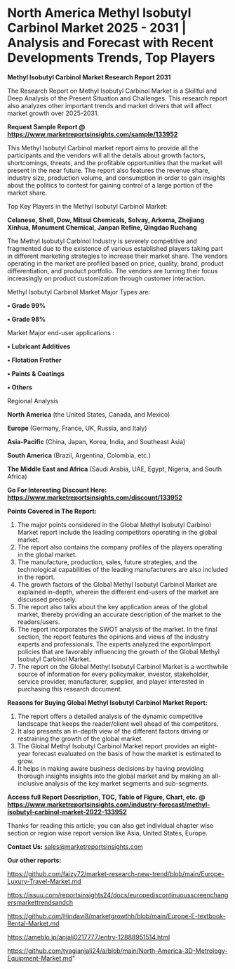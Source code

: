 # North America Methyl Isobutyl Carbinol Market 2025 - 2031 | Analysis and Forecast with Recent Developments Trends, Top Players

<strong>Methyl Isobutyl Carbinol Market Research Report 2031</strong>

The Research Report on Methyl Isobutyl Carbinol Market is a Skillful and Deep Analysis of the Present Situation and Challenges. This research report also analyzes other important trends and market drivers that will affect market growth over 2025-2031.

<strong>Request Sample Report @ <a href=https://www.marketreportsinsights.com/sample/133952>https://www.marketreportsinsights.com/sample/133952</a></strong>

This Methyl Isobutyl Carbinol market report aims to provide all the participants and the vendors will all the details about growth factors, shortcomings, threats, and the profitable opportunities that the market will present in the near future. The report also features the revenue share, industry size, production volume, and consumption in order to gain insights about the politics to contest for gaining control of a large portion of the market share.

Top Key Players in the Methyl Isobutyl Carbinol Market:

<strong>Celanese, Shell, Dow, Mitsui Chemicals, Solvay, Arkema, Zhejiang Xinhua, Monument Chemical, Janpan Refine, Qingdao Ruchang</strong>

The Methyl Isobutyl Carbinol Industry is severely competitive and fragmented due to the existence of various established players taking part in different marketing strategies to increase their market share. The vendors operating in the market are profiled based on price, quality, brand, product differentiation, and product portfolio. The vendors are turning their focus increasingly on product customization through customer interaction.

Methyl Isobutyl Carbinol Market Major Types are:

<strong>• Grade 99%

• Grade 98%</strong>

Market Major end-user applications :

<strong>• Lubricant Additives

• Flotation Frother

• Paints & Coatings

• Others</strong>

Regional Analysis

</u><strong><b>North America</b></strong> (the United States, Canada, and Mexico)

<strong><b>Europe </b></strong>(Germany, France, UK, Russia, and Italy)

<strong><b>Asia-Pacific</b></strong> (China, Japan, Korea, India, and Southeast Asia)

<strong><b>South America</b></strong> (Brazil, Argentina, Colombia, etc.)

<strong><b>The Middle East and Africa</b></strong> (Saudi Arabia, UAE, Egypt, Nigeria, and South Africa)

<strong>Go For Interesting Discount Here: <a href=https://www.marketreportsinsights.com/discount/133952>https://www.marketreportsinsights.com/discount/133952</a></strong>

<strong>Points Covered in The Report:</strong>
<ol>
  <li>The major points considered in the Global Methyl Isobutyl Carbinol Market report include the leading competitors operating in the global market.</li>
  <li>The report also contains the company profiles of the players operating in the global market.</li>
  <li>The manufacture, production, sales, future strategies, and the technological capabilities of the leading manufacturers are also included in the report.</li>
  <li>The growth factors of the Global Methyl Isobutyl Carbinol Market are explained in-depth, wherein the different end-users of the market are discussed precisely.</li>
  <li>The report also talks about the key application areas of the global market, thereby providing an accurate description of the market to the readers/users.</li>
  <li>The report incorporates the SWOT analysis of the market. In the final section, the report features the opinions and views of the industry experts and professionals. The experts analyzed the export/import policies that are favorably influencing the growth of the Global Methyl Isobutyl Carbinol Market.</li>
  <li>The report on the Global Methyl Isobutyl Carbinol Market is a worthwhile source of information for every policymaker, investor, stakeholder, service provider, manufacturer, supplier, and player interested in purchasing this research document.</li>
</ol>
<strong>Reasons for Buying Global Methyl Isobutyl Carbinol Market Report:</strong>

<ol>
  <li>The report offers a detailed analysis of the dynamic competitive landscape that keeps the reader/client well ahead of the competitors.</li>
  <li>It also presents an in-depth view of the different factors driving or restraining the growth of the global market.</li>
  <li>The Global Methyl Isobutyl Carbinol Market report provides an eight-year forecast evaluated on the basis of how the market is estimated to grow.</li>
  <li>It helps in making aware business decisions by having providing thorough insights insights into the global market and by making an all-inclusive analysis of the key market segments and sub-segments.</li>
</ol>
<strong>Access full Report Description, TOC, Table of Figure, Chart, etc. @ <a href=https://www.marketreportsinsights.com/industry-forecast/methyl-isobutyl-carbinol-market-2022-133952>https://www.marketreportsinsights.com/industry-forecast/methyl-isobutyl-carbinol-market-2022-133952</a></strong>


Thanks for reading this article; you can also get individual chapter wise section or region wise report version like Asia, United States, Europe.

<strong>Contact Us:</strong>
sales@marketreportsinsights.com

<strong>Our other reports:</strong>

<a href=https://github.com/faizy72/market-research-new-trend/blob/main/Europe-Luxury-Travel-Market.md>https://github.com/faizy72/market-research-new-trend/blob/main/Europe-Luxury-Travel-Market.md</a>

<a href=https://issuu.com/reportsinsights24/docs/europediscontinuousscreenchangersmarkettrendsandch>https://issuu.com/reportsinsights24/docs/europediscontinuousscreenchangersmarkettrendsandch</a>

<a href=https://github.com/Hindavi8/marketgrowthh/blob/main/Europe-E-textbook-Rental-Market.md>https://github.com/Hindavi8/marketgrowthh/blob/main/Europe-E-textbook-Rental-Market.md</a>

<a href=https://ameblo.jp/anjali0217777/entry-12888951514.html>https://ameblo.jp/anjali0217777/entry-12888951514.html</a>

<a href=https://github.com/tyagianjali24/a/blob/main/North-America-3D-Metrology-Equipment-Market.md>https://github.com/tyagianjali24/a/blob/main/North-America-3D-Metrology-Equipment-Market.md</a>"
